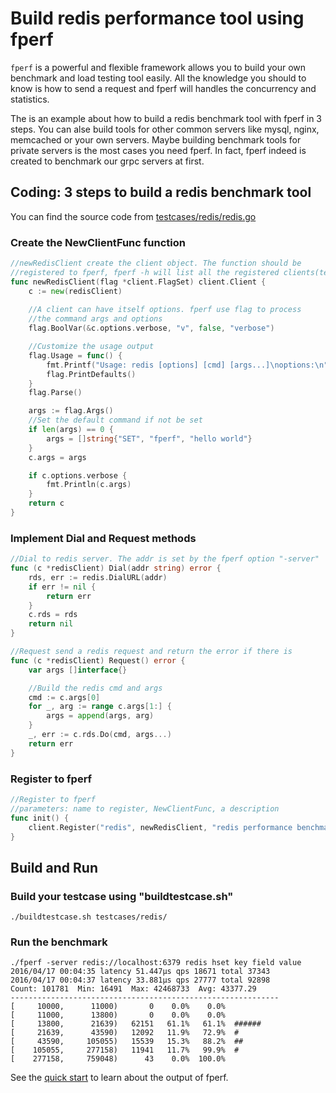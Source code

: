 # Build redis performance tool using fperf

`fperf` is a powerful and flexible framework allows you to build your own
benchmark and load testing tool easily. All the knowledge you should to
know is how to send a request and fperf will handles the concurrency and 
statistics.

The is an example about how to build a redis benchmark tool with fperf in 
3 steps. You can alse build tools for other common servers like mysql, nginx, 
memcached or your own servers. Maybe building benchmark tools for private servers 
is the most cases you need fperf. In fact, fperf indeed is created to benchmark our grpc 
servers at first.

## Coding: 3 steps to build a redis benchmark tool

You can find the source code from [testcases/redis/redis.go](redis.go)

### Create the NewClientFunc function
```go
//newRedisClient create the client object. The function should be
//registered to fperf, fperf -h will list all the registered clients(testcases)
func newRedisClient(flag *client.FlagSet) client.Client {
    c := new(redisClient)
    
    //A client can have itself options. fperf use flag to process
    //the command args and options
    flag.BoolVar(&c.options.verbose, "v", false, "verbose")

    //Customize the usage output
    flag.Usage = func() {
        fmt.Printf("Usage: redis [options] [cmd] [args...]\noptions:\n")
        flag.PrintDefaults()
    }
    flag.Parse()

    args := flag.Args()
    //Set the default command if not be set
    if len(args) == 0 {
        args = []string{"SET", "fperf", "hello world"}
    }
    c.args = args

    if c.options.verbose {
        fmt.Println(c.args)
    }
    return c
}
```

### Implement Dial and Request methods

```go
//Dial to redis server. The addr is set by the fperf option "-server"
func (c *redisClient) Dial(addr string) error {
    rds, err := redis.DialURL(addr)
    if err != nil {
        return err
    }
    c.rds = rds
    return nil
}

//Request send a redis request and return the error if there is
func (c *redisClient) Request() error {
    var args []interface{}

    //Build the redis cmd and args
    cmd := c.args[0]
    for _, arg := range c.args[1:] {
        args = append(args, arg)
    }
    _, err := c.rds.Do(cmd, args...)
    return err
}
```

### Register to fperf

```go
//Register to fperf
//parameters: name to register, NewClientFunc, a description
func init() {
	client.Register("redis", newRedisClient, "redis performance benchmark")
}
```

## Build and Run

### Build your testcase using "buildtestcase.sh"

```shell
./buildtestcase.sh testcases/redis/
```

### Run the benchmark

```shell
./fperf -server redis://localhost:6379 redis hset key field value
2016/04/17 00:04:35 latency 51.447µs qps 18671 total 37343
2016/04/17 00:04:37 latency 33.881µs qps 27777 total 92898
Count: 101781  Min: 16491  Max: 42468733  Avg: 43377.29
------------------------------------------------------------
[     10000,      11000)       0    0.0%    0.0%
[     11000,      13800)       0    0.0%    0.0%
[     13800,      21639)   62151   61.1%   61.1%  ######
[     21639,      43590)   12092   11.9%   72.9%  #
[     43590,     105055)   15539   15.3%   88.2%  ##
[    105055,     277158)   11941   11.7%   99.9%  #
[    277158,     759048)      43    0.0%  100.0%
```

See the [quick start](../../docs/quickstart.md) to learn about the output of fperf.
